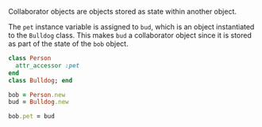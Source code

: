 Collaborator objects are objects stored as state within another object.<br>

The `pet` instance variable is assigned to `bud`, which is an object instantiated to the `Bulldog` class. This makes `bud` a collaborator object since it is stored as part of the state of the `bob` object.
```ruby
class Person
  attr_accessor :pet
end
class Bulldog; end

bob = Person.new
bud = Bulldog.new

bob.pet = bud
```
